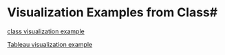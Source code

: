 # Visualization Examples from Class#

[class visualization example](datavizexample.md)

[Tableau visualization example](NewsViz.md)
